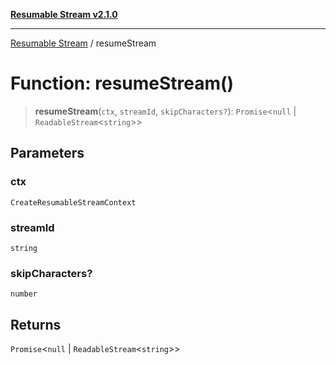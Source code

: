 [**Resumable Stream v2.1.0**](../README.md)

***

[Resumable Stream](../README.md) / resumeStream

# Function: resumeStream()

> **resumeStream**(`ctx`, `streamId`, `skipCharacters?`): `Promise`\<`null` \| `ReadableStream`\<`string`\>\>

## Parameters

### ctx

`CreateResumableStreamContext`

### streamId

`string`

### skipCharacters?

`number`

## Returns

`Promise`\<`null` \| `ReadableStream`\<`string`\>\>
